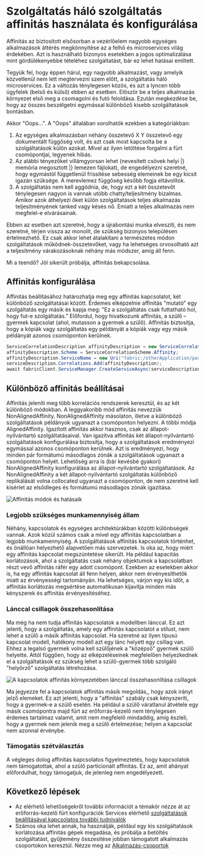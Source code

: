 <properties
   pageTitle="Szolgáltatás háló fürt erőforrás-kezelő - affinitás |} Microsoft Azure"
   description="Szolgáltatás háló szolgáltatások affinitás beállítását."
   services="service-fabric"
   documentationCenter=".net"
   authors="masnider"
   manager="timlt"
   editor=""/>

<tags
   ms.service="Service-Fabric"
   ms.devlang="dotnet"
   ms.topic="article"
   ms.tgt_pltfrm="NA"
   ms.workload="NA"
   ms.date="08/19/2016"
   ms.author="masnider"/>

# <a name="configuring-and-using-service-affinity-in-service-fabric"></a>Szolgáltatás háló szolgáltatás affinitás használata és konfigurálása

Affinitás az biztosított elsősorban a vezérlőelem nagyobb egységes alkalmazások áttérés megkönnyítése az a felhő és microservices világ érdekében. Azt is használható bizonyos esetekben a jogos optimalizálása mint gördülékenyebbé tételéhez szolgáltatást, bár ez lehet hatásai említett.

Tegyük fel, hogy éppen hárul, egy nagyobb alkalmazást, vagy amelyik közvetlenül nem lett megtervezni szem előtt, a szolgáltatás háló microservices. Ez a változás ténylegesen közös, és azt a lyncen több ügyfelek (belső és külső) ebben az esetben. Először be a teljes alkalmazás környezet első meg a csomagolni és futó feloldása. Ezután megkezdése be, hogy az összes beszélgetni egymással különböző kisebb szolgáltatások bontásban.

Akkor "Oops...". A "Oops" általában sorolhatók ezekben a kategóriákban:

1. Az egységes alkalmazásban néhány összetevő X Y összetevő egy dokumentált függőség volt, és azt csak most kapcsolta be a szolgáltatások külön azokat. Mivel az ilyen letöltése forgalmi a fürt csomópontjai, legyenek hibás.
2.  Az alábbi tényezőket villámgyorsan lehet (nevesített csövek helyi |} memória megosztott |} lemezen fájlokat), de engedélyezni szeretné, hogy egymástól függetlenül frissítése sebesség elemeinek be egy kicsit igazán szüksége. A merevlemez függőség később fogja eltávolítok.
3.  A szolgáltatás nem kell aggódnia, de, hogy ezt a két összetevőt ténylegesen nagyon is vannak utóbb chatty/teljesítmény bizalmas. Amikor azok áthelyezi őket külön szolgáltatások teljes alkalmazás teljesítményének tanked vagy késés nő. Emiatt a teljes alkalmazás nem megfelel-e elvárásainak.

Ebben az esetben azt szeretné, hogy a újrabontási munka elveszíti, és nem szeretné, térjen vissza az monolit, de szükség bizonyos településen értelmezhető. Ez csak akkor lehet átalakítani a természetes módon szolgáltatások működnek-összetevőket, vagy ha lehetséges orvosolható azt a teljesítmény várakozásoknak néhány más módszer, amíg áll fenn.

Mi a teendő? Jól sikerült próbálja, affinitás bekapcsolása.

## <a name="how-to-configure-affinity"></a>Affinitás konfigurálása
Affinitás beállításához határozhatja meg egy affinitás kapcsolatot, két különböző szolgáltatásai között. Érdemes elképzelnie affinitás "mutató" egy szolgáltatás egy másik és kapja meg: "Ez a szolgáltatás csak futtatható hol, hogy fut-e szolgáltatás." Előfordul, hogy hivatkozunk affinitás, a szülő – gyermek kapcsolat (ahol, mutasson a gyermek a szülő). Affinitás biztosítja, hogy a kópiák vagy szolgáltatás egy példányát a kópiák vagy egy másik példányát azonos csomóponton kerülnek.

``` csharp
ServiceCorrelationDescription affinityDescription = new ServiceCorrelationDescription();
affinityDescription.Scheme = ServiceCorrelationScheme.Affinity;
affinityDescription.ServiceName = new Uri("fabric:/otherApplication/parentService");
serviceDescription.Correlations.Add(affinityDescription);
await fabricClient.ServiceManager.CreateServiceAsync(serviceDescription);
```

## <a name="different-affinity-options"></a>Különböző affinitás beállításai
Affinitás jeleníti meg több korrelációs rendszerek keresztül, és az két különböző módokban. A leggyakoribb mód affinitás nevezzük NonAlignedAffinity. NonAlignedAffinity másolaton, illetve a különböző szolgáltatások példányok ugyanazt a csomóponton helyezni. A többi módja AlignedAffinity. Igazított affinitás akkor hasznos, csak az állapot-nyilvántartó szolgáltatásaival. Van igazítva affinitás két állapot-nyilvántartó szolgáltatások konfigurálása biztosítja, hogy a szolgáltatások eredményezi egymással azonos csomóponton kerülnek. Azt is eredményezi, hogy minden pár formátumú másodlagos zónák a szolgáltatások ugyanazt a csomóponton helyét. Lehetőség arra is (bár kevésbé gyakori) NonAlignedAffinity konfigurálása az állapot-nyilvántartó szolgáltatások. Az NonAlignedAffinity a két állapot-nyilvántartó szolgáltatás különböző replikálását volna collocated ugyanazt a csomóponton, de nem szeretné kell kísérlet az elsődleges és formátumú másodlagos zónák igazítása.

![Affinitás módok és hatásaik][Image1]

### <a name="best-effort-desired-state"></a>Legjobb szükséges munkamennyiség állam
Néhány, kapcsolatok és egységes architektúrákban közötti különbségek vannak. Azok közül számos csak a mivel egy affinitás kapcsolatban a legjobb munkamennyiség. A szolgáltatások affinitás kapcsolatok történhet, és önállóan helyezhető alapvetően más szervezetek. Is oka az, hogy miért egy affinitás kapcsolat megszüntetése sikerült. Ha például kapacitás korlátozások, ahol a szolgáltatás csak néhány objektumok a kapcsolatban részt vevő affinitás ráfér egy adott csomópont. Ezekben az esetekben akkor is, ha egy affinitás kapcsolat áll fenn helyen, akkor nem érvényesíthetők miatt az érvényességi tartományán. Ha lehetséges, várjon egy kis időt, a affinitás korlátozás megsértése automatikusan kijavítja minden más kényszerek és affinitás érvényesítéséhez.  

### <a name="chains-vs-stars"></a>Lánccal csillagok összehasonlítása
Ma még ha nem tudja affinitás kapcsolatok a modellben lánccal. Ez azt jelenti, hogy a szolgáltatás, amely egy affinitás kapcsolatot a stílust, nem lehet a szülő a másik affinitás kapcsolat. Ha szeretné az ilyen típusú kapcsolat modell, hatékony modell azt egy lánc helyett egy csillag van. Ehhez a legalsó gyermek volna kell szülőjének a "középső" gyermek szülő helyette. Attól függően, hogy az elképzeléseinek megfelelően helyezkednek el a szolgáltatások ez szükség lehet a szülő-gyermek több szolgáló "helyőrző" szolgáltatás létrehozása.

![A kapcsolatok affinitás környezetében lánccal összehasonlítása csillagok][Image2]

Ma jegyezze fel a kapcsolatok affinitás másik megoldás,, hogy azok irányt jelző elemeket. Ez azt jelenti, hogy a "affinitás" szabály csak kényszeríti, hogy a gyermek-e a szülő esetén. Ha például a szülő váratlanul átvétele egy másik csomópontra majd fürt az erőforrás-kezelő nem ténylegesen érdemes tartalmaz valamit, amit nem megfelelő mindaddig, amíg észleli, hogy a gyermek nem jelenik meg a szülő értelmezése; helyen a kapcsolat nem azonnal érvénybe.

### <a name="partitioning-support"></a>Támogatás szétválasztás
A végleges dolog affinitás kapcsolatos figyelmeztetés, hogy kapcsolatok nem támogatottak, ahol a szülő particionált affinitás. Ez az, amit ahányat előfordulhat, hogy támogatjuk, de jelenleg nem engedélyezett.

## <a name="next-steps"></a>Következő lépések
- Az elérhető lehetőségekről további információt a témakör nézze át az erőforrás-kezelő fürt konfigurációk Services elérhető [szolgáltatások beállításával kapcsolatos további tudnivalók](service-fabric-cluster-resource-manager-configure-services.md)
- Számos oka lehet annak, ha használják, például egy kis szolgáltatások korlátozása affinitás gépek megadása, és próbálja a betöltés szolgáltatást, gyűjtemény összesítése jobban támogatott alkalmazás csoportokon keresztül. Nézze meg az [Alkalmazás-csoportok](service-fabric-cluster-resource-manager-application-groups.md)

[Image1]:./media/service-fabric-cluster-resource-manager-advanced-placement-rules-affinity/cluster-resrouce-manager-affinity-modes.png
[Image2]:./media/service-fabric-cluster-resource-manager-advanced-placement-rules-affinity/cluster-resource-manager-chains-vs-stars.png
